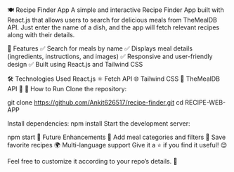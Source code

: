 🍽️ Recipe Finder App
A simple and interactive Recipe Finder App built with React.js that allows users to search for delicious meals from TheMealDB API. Just enter the name of a dish, and the app will fetch relevant recipes along with their details.

🚀 Features
✅ Search for meals by name
✅ Displays meal details (ingredients, instructions, and images)
✅ Responsive and user-friendly design
✅ Built using React.js and Tailwind CSS

🛠️ Technologies Used
React.js ⚛️
Fetch API 🌐
Tailwind CSS 🎨
TheMealDB API 🍲
🔧 How to Run
Clone the repository:

git clone https://github.com/Ankit626517/recipe-finder.git
cd RECIPE-WEB-APP

Install dependencies:
npm install
Start the development server:

npm start
📌 Future Enhancements
🍛 Add meal categories and filters
📝 Save favorite recipes
🌍 Multi-language support
Give it a ⭐ if you find it useful! 😊

Feel free to customize it according to your repo’s details. 🚀
